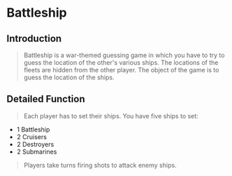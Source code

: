 # Battleship

## Introduction

> Battleship is a war-themed guessing game in which you have to try to guess the location of the other's various ships. The locations of the fleets are hidden from the other player. The object of the game is to guess the location of the ships.

## Detailed Function

> Each player has to set their ships. You have five ships to set:
- 1 Battleship
- 2 Cruisers
- 2 Destroyers
- 2 Submarines
> Players take turns firing shots to attack enemy ships.